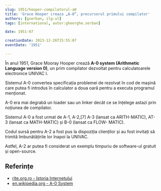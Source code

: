 ```yaml
---
slug: 1951/hooper-compilatorul-a0
title: 'Grace Hooper creaza „A-0”, precursorul primului compilator'
authors: [gserban, ilg-ul]
tags: [international, autor:gheorghe.serban]

date: 1951-07

creationDate: 2023-12-26T15:55:07
eventDate: '1951'

---
```


În anul 1951, Grace Mooray Hooper crează **A-0 system
(Arithmetic Language version 0)**, un prim compilator
dezvoltat pentru calculatoarele electronice UNIVAC I.

<!-- truncate -->

Sistemul A-0 convertea specificația problemei de rezolvat
în cod de mașină care putea fi introdus în calculator a doua oară
pentru a executa programul menționat.

A-0 era mai degrabă un loader sau un linker decât ce se înțelege
astazi prin noțiunea de compilator.

Sistemul A-0 a fost urmat de A-1, A-2,[7] A-3 (lansat ca ARITH-MATIC),
AT-3 (lansat ca MATH-MATIC) și B-0 (lansat ca FLOW- MATIC).

Codul sursă pentru A-2 a fost pus la dispoziția clienților
și au fost invitați să trimită îmbunătățirile lor înapoi la UNIVAC.

Astfel, A-2 ar putea fi considerat un exemplu timpuriu de software-ul
gratuit și open-source.

## Referințe

- [rite.org.ro - Istoria Internetului](https://rite.org.ro/istoria-internetului/)
- [en.wikipedia.org - A-0 System](https://en.wikipedia.org/wiki/A-0_System)
